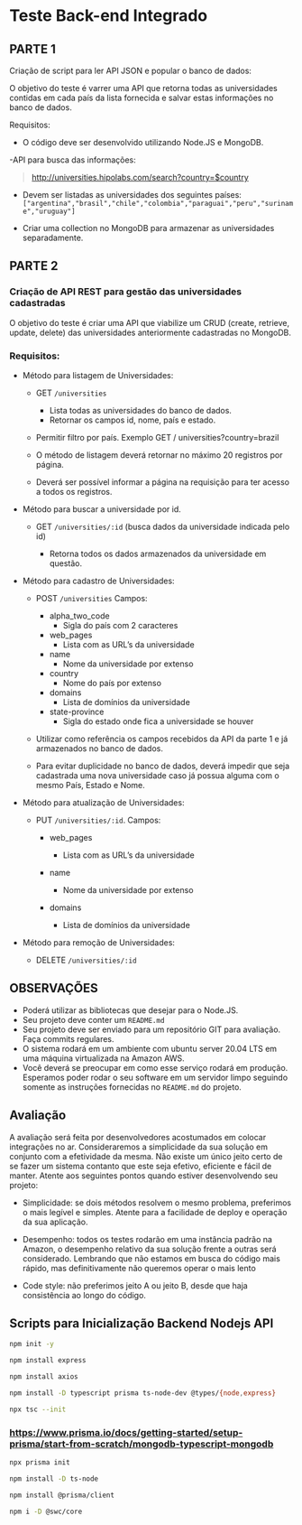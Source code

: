 # Teste Back-end Integrado

## PARTE 1
Criação de script para ler API JSON e popular o banco de dados:

O objetivo do teste é varrer uma API que retorna todas as universidades contidas em cada país da lista fornecida e salvar estas informações no banco de dados.

Requisitos:
- O código deve ser desenvolvido utilizando Node.JS e MongoDB.

-API para busca das informações:
> http://universities.hipolabs.com/search?country=$country

- Devem ser listadas as universidades dos seguintes países:
`["argentina","brasil","chile","colombia","paraguai","peru","suriname","uruguay"]`

- Criar uma collection no MongoDB para armazenar as universidades separadamente.

## PARTE 2

### Criação de API REST para gestão das universidades cadastradas

O objetivo do teste é criar uma API que viabilize um CRUD (create, retrieve, update, delete)
das universidades anteriormente cadastradas no MongoDB.

### Requisitos:

- Método para listagem de Universidades:
  - GET `/universities`
    - Lista todas as universidades do banco de dados.
    - Retornar os campos id, nome, país e estado.

  - Permitir filtro por país. Exemplo GET / universities?country=brazil

  - O método de listagem deverá retornar no máximo 20 registros por página.

  - Deverá ser possível informar a página na requisição para ter acesso a todos
  os registros.

- Método para buscar a universidade por id.

  - GET `/universities/:id` (busca dados da universidade indicada pelo id)

    - Retorna todos os dados armazenados da universidade em questão.

- Método para cadastro de Universidades: 

  - POST `/universities` Campos: 
    - alpha_two_code
      - Sigla do país com 2 caracteres
    - web_pages
      - Lista com as URL’s da universidade
    - name
      - Nome da universidade por extenso
    - country
      - Nome do país por extenso
    - domains
      - Lista de domínios da universidade
    - state-province
      - Sigla do estado onde fica a universidade se houver

  - Utilizar como referência os campos recebidos da API da parte 1 e já armazenados no banco de dados.
  - Para evitar duplicidade no banco de dados, deverá impedir que seja cadastrada uma nova universidade caso já possua alguma com o mesmo País, Estado e Nome.

- Método para atualização de Universidades:
  - PUT `/universities/:id`. Campos: 
    - web_pages
      - Lista com as URL’s da universidade

    - name
      - Nome da universidade por extenso

    - domains
      - Lista de domínios da universidade

- Método para remoção de Universidades:
    - DELETE `/universities/:id`

    
## OBSERVAÇÕES
- Poderá utilizar as bibliotecas que desejar para o Node.JS.
- Seu projeto deve conter um `README.md`
- Seu projeto deve ser enviado para um repositório GIT para avaliação. Faça commits regulares.
- O sistema rodará em um ambiente com ubuntu server 20.04 LTS em uma máquina virtualizada na Amazon AWS.
- Você deverá se preocupar em como esse serviço rodará em produção. Esperamos poder rodar o seu software em um servidor limpo seguindo somente as instruções fornecidas no `README.md` do projeto.

## Avaliação
A avaliação será feita por desenvolvedores acostumados em colocar integrações no ar. Consideraremos a simplicidade da sua solução em conjunto com a efetividade da mesma. Não existe um único jeito certo de se fazer um sistema contanto que este seja efetivo, eficiente e fácil de manter. Atente aos seguintes pontos quando estiver desenvolvendo seu projeto:

- Simplicidade: se dois métodos resolvem o mesmo problema, preferimos o mais legível e simples. Atente para a facilidade de deploy e operação da sua aplicação.

- Desempenho: todos os testes rodarão em uma  instância padrão na Amazon, o desempenho relativo da sua solução frente a outras será considerado. Lembrando que não estamos em busca do código mais rápido, mas definitivamente não queremos operar o mais lento

- Code style: não preferimos jeito A ou jeito B, desde que haja consistência ao longo do código.

## Scripts para Inicialização Backend Nodejs API

```bash
npm init -y
```

```bash
npm install express
```

```bash
npm install axios
```

```bash
npm install -D typescript prisma ts-node-dev @types/{node,express}
```

```bash
npx tsc --init
```


### https://www.prisma.io/docs/getting-started/setup-prisma/start-from-scratch/mongodb-typescript-mongodb
```bash
npx prisma init
```
```bash
npm install -D ts-node
```

```bash
npm install @prisma/client
```

```bash
npm i -D @swc/core
```